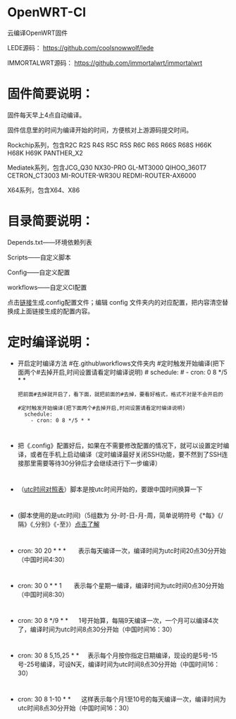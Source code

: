 # OpenWRT-CI
云编译OpenWRT固件

LEDE源码：
https://github.com/coolsnowwolf/lede

IMMORTALWRT源码：
https://github.com/immortalwrt/immortalwrt

# 固件简要说明：

固件每天早上4点自动编译。

固件信息里的时间为编译开始的时间，方便核对上游源码提交时间。

Rockchip系列，包含R2C R2S R4S R5C R5S R6C R6S R66S R68S H66K H68K H69K PANTHER_X2

Mediatek系列，包含JCG_Q30 NX30-PRO GL-MT3000 QIHOO_360T7 CETRON_CT3003 MI-ROUTER-WR30U REDMI-ROUTER-AX6000

X64系列，包含X64、X86

# 目录简要说明：

Depends.txt——环境依赖列表

Scripts——自定义脚本

Config——自定义配置

workflows——自定义CI配置

点击[链接](https://jack2583.github.io/openwrt-menuconfig/index.html)生成.config配置文件；编辑 config 文件夹内的对应配置，把内容清空替换成上面链接生成的配置内容。

# 定时编译说明：

- 开启定时编译方法
      #在.github\workflows文件夹内
      #定时触发开始编译(把下面两个#去掉开启,时间设置请看定时编译说明)
      #  schedule:
      #    - cron: 0 8 */5 * *
      
      把前面#去掉就开启了，看下面，就把前面的#去掉，要看好格式，格式不对是不会开启的
      
      #定时触发开始编译(把下面两个#去掉开启,时间设置请看定时编译说明)
        schedule:
          - cron: 0 8 */5 * *
      
# 
- 把《.config》配置好后，如果在不需要修改配置的情况下，就可以设置定时编译，或者在手机上启动编译（定时编译最好关闭SSH功能，要不然到了SSH连接那里需要等待30分钟后才会继续进行下一步编译）
# 
- （[utc时间对照表](https://time.is/UTC)）脚本是按utc时间开始的，要跟中国时间换算一下
# 
- (脚本使用的是utc时间)（5组数为 分-时-日-月-周，简单说明符号《*每》《/隔》《,分别》《-至》）[点击了解](http://linux.vbird.org/linux_basic/0430cron.php)
# 
- cron: 30 20 * * *              &nbsp;&nbsp;&nbsp;&nbsp;&nbsp;&nbsp;表示每天编译一次，编译时间为utc时间20点30分开始（中国时间4:30）
# 
- cron: 30 0 * * 1              &nbsp;&nbsp;&nbsp;&nbsp;&nbsp;&nbsp;表示每个星期一编译，编译时间为utc时间0点30分开始（中国时间8:30）
#
- cron: 30 8 */9 * *            &nbsp;&nbsp;&nbsp;&nbsp;&nbsp;1号开始算，每隔9天编译一次，一个月可以编译4次了，编译时间为utc时间8点30分开始（中国时间16：30）
# 
- cron: 30 8 5,15,25 * *        &nbsp;&nbsp;&nbsp;&nbsp;表示每个月按你指定日期编译，现设的是5号-15号-25号编译，可设N天，编译时间为utc时间8点30分开始（中国时间16：30）
# 
- cron: 30 8 1-10 * *            &nbsp;&nbsp;&nbsp;&nbsp;&nbsp;这样表示每个月1至10号的每天编译一次，编译时间为utc时间8点30分开始（中国时间16：30）

#

